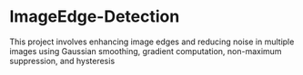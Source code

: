 # ImageEdge-Detection
This project involves enhancing image edges and reducing noise in multiple images using Gaussian smoothing, gradient computation, non-maximum suppression, and hysteresis
